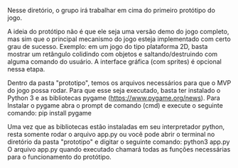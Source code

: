 Nesse diretório, o grupo irá trabalhar em cima do primeiro protótipo do jogo.

A ideia do protótipo não é que ele seja uma versão demo do jogo completo, mas sim que o principal mecanismo do jogo esteja implementado com certo grau de sucesso. Exemplo: em um jogo do tipo plataforma 2D, basta mostrar um retângulo colidindo com objetos e saltando/destruindo com alguma comando do usuário. A interface gráfica (com sprites) é opcional nessa etapa.


Dentro da pasta "prototipo", temos os arquivos necessários para que o MVP do jogo possa rodar.
Para que esse seja executado, basta ter instalado o Python 3 e as bibliotecas pygame (https://www.pygame.org/news).
    Para Instalar o pygame abra o prompt de comando (cmd) e execute o seguinte comando:
                pip install pygame


Uma vez que as bibliotecas estão instaladas em seu interpretador python, resta somente rodar o arquivo app.py ou você pode abrir o terminal no diretório da pasta "prototipo" e digitar o seguinte comando:
                python3 app.py
O arquivo app.py quando executado chamará todas as funções necessárias para o funcionamento do protótipo.

